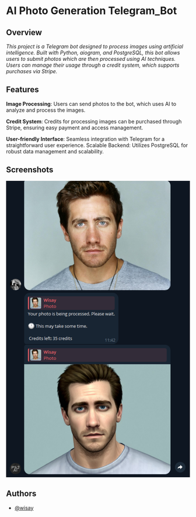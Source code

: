 # AI Photo Generation Telegram_Bot

## Overview

*This project is a Telegram bot designed to process images using artificial intelligence. Built with Python, aiogram, and PostgreSQL, this bot allows users to submit photos which are then processed using AI techniques. Users can manage their usage through a credit system, which supports purchases via Stripe.*

## Features
**Image Processing**: Users can send photos to the bot, which uses AI to analyze and process the images.

**Credit System**: Credits for processing images can be purchased through Stripe, ensuring easy payment and access management.

**User-friendly Interface**: Seamless integration with Telegram for a straightforward user experience.
Scalable Backend: Utilizes PostgreSQL for robust data management and scalability.


## Screenshots

![App Screenshot](showcase.png)


## Authors

- [@wisay](https://github.com/wisayy)

